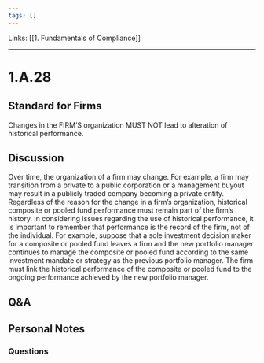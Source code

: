 ```yaml
---
tags: []
---
```

Links: [[1. Fundamentals of Compliance]]
___
# 1.A.28
## Standard for Firms
Changes in the FIRM’S organization MUST NOT lead to alteration of historical performance.
## Discussion
Over time, the organization of a firm may change. For example, a firm may transition from a private to a public corporation or a management buyout may result in a publicly traded company becoming a private entity. Regardless of the reason for the change in a firm’s organization, historical composite or pooled fund performance must remain part of the firm’s history. In considering issues regarding the use of historical performance, it is important to remember that performance is the record of the firm, not of the individual. For example, suppose that a sole investment decision maker for a composite or pooled fund leaves a firm and the new portfolio manager continues to manage the composite or pooled fund according to the same investment mandate or strategy as the previous portfolio manager. The firm must link the historical performance of the composite or pooled fund to the ongoing performance achieved by the new portfolio manager.
## Q&A

## Personal Notes

### Questions